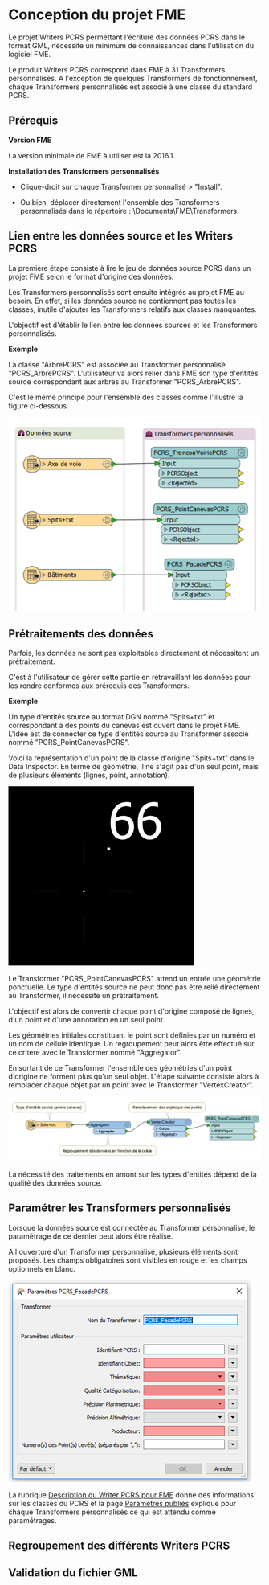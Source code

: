 # Conception du projet FME #

Le projet Writers PCRS permettant l'écriture des données PCRS dans le format GML, nécessite un minimum de connaissances dans l'utilisation du logiciel FME.

Le produit Writers PCRS correspond dans FME à 31 Transformers personnalisés. A l'exception de quelques Transformers de fonctionnement, chaque Transformers personnalisés est associé à une classe du standard PCRS.

## Prérequis ##

**Version FME**

La version minimale de FME à utiliser est la 2016.1.

**Installation des Transformers personnalisés**

- Clique-droit sur chaque Transformer personnalisé > "Install".

- Ou bien, déplacer directement l'ensemble des Transformers personnalisés dans le répertoire : \Documents\FME\Transformers.

## Lien entre les données source et les Writers PCRS ##

La première étape consiste à lire le jeu de données source PCRS dans un projet FME selon le format d'origine des données.

Les Transformers personnalisés sont ensuite intégrés au projet FME au besoin. En effet, si les données source ne contiennent pas toutes les classes, inutile d'ajouter les Transformers relatifs aux classes manquantes.

L'objectif est d'établir le lien entre les données sources et les Transformers personnalisés.

**Exemple**

La classe "ArbrePCRS" est associée au Transformer personnalisé "PCRS_ArbrePCRS". L'utilisateur va alors relier dans FME son type d'entités source correspondant aux arbres au Transformer "PCRS_ArbrePCRS".

C'est le même principe pour l'ensemble des classes comme l'illustre la figure ci-dessous.

![](https://raw.githubusercontent.com/Veremes/doc_PCRS/master/Images/donnees_sources.PNG)

## Prétraitements des données ##

Parfois, les données ne sont pas exploitables directement et nécessitent un prétraitement.

C'est à l'utilisateur de gérer cette partie en retravaillant les données pour les rendre conformes aux prérequis des Transformers.

**Exemple**

Un type d'entités source au format DGN nommé "Spits+txt" et correspondant à des points du canevas est ouvert dans le projet FME. L'idée est de connecter ce type d'entités source au Transformer associé nommé "PCRS_PointCanevasPCRS".

Voici la représentation d'un point de la classe d'origine "Spits+txt" dans le Data Inspector. En terme de géométrie, il ne s'agit pas d'un seul point, mais de plusieurs éléments (lignes, point, annotation).

![](https://raw.githubusercontent.com/Veremes/doc_PCRS/master/Images/point.PNG)

Le Transformer "PCRS_PointCanevasPCRS" attend un entrée une géométrie ponctuelle. Le type d'entités source ne peut donc pas être relié directement au Transformer, il nécessite un prétraitement.

L'objectif est alors de convertir chaque point d'origine composé de lignes, d'un point et d'une annotation en un seul point.

Les géométries initiales constituant le point sont définies par un numéro et un nom de cellule identique. Un regroupement peut alors être effectué sur ce critère avec le Transformer nommé "Aggregator".

En sortant de ce Transformer l'ensemble des géométries d'un point d'origine ne forment plus qu'un seul objet. L'étape suivante consiste alors à remplacer chaque objet par un point avec le Transformer "VertexCreator".

![](https://raw.githubusercontent.com/Veremes/doc_PCRS/master/Images/points_canevas.PNG)

La nécessité des traitements en amont sur les types d'entités dépend de la qualité des données source.

## Paramétrer les Transformers personnalisés ##

Lorsque la données source est connectée au Transformer personnalisé, le paramétrage de ce dernier peut alors être réalisé.

A l'ouverture d'un Transformer personnalisé, plusieurs éléments sont proposés. Les champs obligatoires sont visibles en rouge et les champs optionnels en blanc.

![](https://raw.githubusercontent.com/Veremes/doc_PCRS/master/Images/transformer_facade.PNG)

La rubrique [Description du Writer PCRS pour FME](http://doc-pcrs.readthedocs.io/fr/latest/Writer_PCRS/index.html#description-du-writer-pcrs-pour-fme) donne des informations sur les classes du PCRS et la page [Paramètres publiés](http://doc-pcrs.readthedocs.io/fr/latest/Projet_FME/PCRS_Parametres.html#PCRS_Parametres) explique pour chaque Transformers personnalisés ce qui est attendu comme paramétrages.

## Regroupement des différents Writers PCRS ##

## Validation du fichier GML ##
